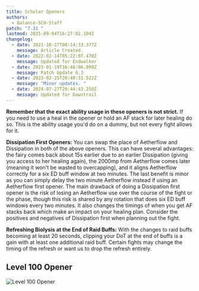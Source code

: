 ```yaml
---
title: Scholar Openers
authors:
  - Balance-SCH-Staff
patch: "7.31 "
lastmod: 2025-09-04T16:27:02.104Z
changelog:
  - date: 2021-10-27T00:14:33.377Z
    message: Article Created.
  - date: 2022-02-14T05:22:07.470Z
    message: Updated for Endwalker
  - date: 2023-01-19T16:46:06.099Z
    message: Patch Update 6.3
  - date: 2023-02-25T20:40:31.522Z
    message: "Minor updates. "
  - date: 2024-07-27T20:44:43.258Z
    message: Updated for Dawntrail
---
```

**Remember that the exact ability usage in these openers is not strict.** If you need to use a heal in the opener or hold an AF stack for later healing do so. This is the ability usage you'd do on a dummy, but not every fight allows for it.

**Dissipation First Openers:** You can swap the place of Aetherflow and Dissipation in both of the above openers. This can have several advantages: the fairy comes back about 15s earlier due to an earlier Dissipation (giving you access to her healing again), the 2000mp from Aetherflow comes later (meaning it won't be wasted to overcapping), and it aligns Aetherflow correctly for a six ED buff window at two minutes. The last benefit is minor as you can simply delay the two minute Aetherflow instead if using an Aetherflow first opener. The main drawback of doing a Dissipation first opener is the risk of losing an Aetherflow use over the course of the fight or the phase, though this risk is shared by any rotation that does six ED buff windows every two minutes. It also changes the timings of when you get AF stacks back which make an impact on your healing plan. Consider the positives and negatives of Dissipation first when planning out the fight. 

**Refreshing Biolysis at the End of Raid Buffs:** With the changes to raid buffs becoming at least 20 seconds, clipping your DoT at the end of buffs is a gain with at least one additional raid buff. Certain fights may change the timing of the refresh or want us to drop the refresh entirely.

## Level 100 Opener

![Level 100 Opener](https://shyshys.github.io/healer-resources/resources/Scholar%20early%20dot%20refresh%20opener.png "Level 100 Opener")